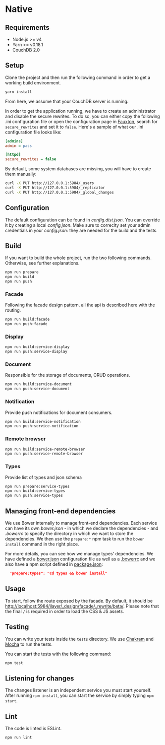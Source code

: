 # Native

## Requirements

-   Node.js >= v4
-   Yarn >= v0.18.1
-   CouchDB 2.0

## Setup

Clone the project and then run the following command in order to get a working build environment.

```bash
yarn install
```

From here, we assume that your CouchDB server is running.

In order to get the application running, we have to create an administrator and
disable the secure rewrites. To do so, you can either copy the following .ini
configuration file or open the configuration page in [Fauxton](http://127.0.0.1:5984/_utils/config.html), search for `secure_rewrites` and set it to `false`. Here's a sample of
what our .ini configuration file looks like:

```ini
[admins]
admin = pass

[httpd]
secure_rewrites = false
```

By default, some system databases are missing, you will have to create them manually:

```bash
curl -X PUT http://127.0.0.1:5984/_users
curl -X PUT http://127.0.0.1:5984/_replicator
curl -X PUT http://127.0.0.1:5984/_global_changes
```

## Configuration

The default configuration can be found in _config.dist.json_. You can override it by creating a local _config.json_. Make sure to correclty set your admin credentials in your _config.json_: they are needed for the build and the tests.

## Build

If you want to build the whole project, run the two following commands. Otherwise, see further explanations.

```bash
npm run prepare
npm run build
npm run push
```

### Facade

Following the facade design pattern, all the api is described here with the routing.

```bash
npm run build:facade
npm run push:facade
```

### Display

```bash
npm run build:service-display
npm run push:service-display
```

### Document

Responsible for the storage of documents, CRUD operations.

```bash
npm run build:service-document
npm run push:service-document
```

### Notification

Provide push notifications for document consumers.

```bash
npm run build:service-notification
npm run push:service-notification
```

### Remote browser

```bash
npm run build:service-remote-browser
npm run push:service-remote-browser
```

### Types

Provide list of types and json schema

```bash
npm run prepare:service-types
npm run build:service-types
npm run push:service-types
```

## Managing front-end dependencies

We use Bower internally to manage front-end dependencies. Each service can have its own _bower.json_ - in which we declare the dependencies - and _.bowerrc_ to specify the directory in which we want to store the dependencies. We then use the `prepare:*` npm task to run the `bower install` command in the right place.

For more details, you can see how we manage types' dependencies. We have defined a [bower.json](./services/types/bower.json) configuration file as well as a [.bowerrc](./services/types/.bowerrc) and we also have a npm script defined in [package.json](./package.json):

```json
  "prepare:types": "cd types && bower install"
```

## Usage

To start, follow the route exposed by the facade. By default, it should be [http://localhost:5984/ilayer/_design/facade/_rewrite/beta/](http://localhost:5984/ilayer/_design/facade/_rewrite/beta/). Please note that the final `/` is required in order to load the CSS & JS assets.

## Testing

You can write your tests inside the `tests` directory. We use [Chakram](https://dareid.github.io/chakram/) and [Mocha](https://mochajs.org/) to run the tests.

You can start the tests with the following command:

```bash
npm test
```

## Listening for changes

The changes listener is an independent service you must start yourself. After
running `npm install`, you can start the service by simply typing `npm start`.

## Lint

The code is linted is ESLint.

```bash
npm run lint
```

